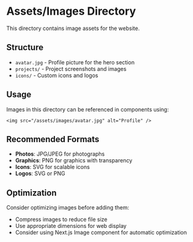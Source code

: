 # Assets/Images Directory

This directory contains image assets for the website.

## Structure
- `avatar.jpg` - Profile picture for the hero section
- `projects/` - Project screenshots and images
- `icons/` - Custom icons and logos

## Usage
Images in this directory can be referenced in components using:
```tsx
<img src="/assets/images/avatar.jpg" alt="Profile" />
```

## Recommended Formats
- **Photos**: JPG/JPEG for photographs
- **Graphics**: PNG for graphics with transparency
- **Icons**: SVG for scalable icons
- **Logos**: SVG or PNG

## Optimization
Consider optimizing images before adding them:
- Compress images to reduce file size
- Use appropriate dimensions for web display
- Consider using Next.js Image component for automatic optimization
